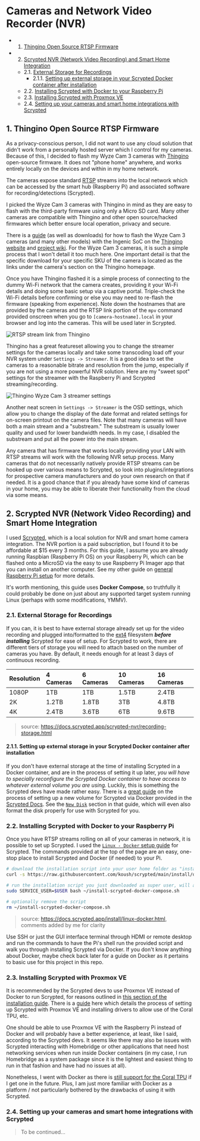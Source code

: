 # Cameras and Network Video Recorder (NVR)

<!-- vscode-markdown-toc -->
* 1. [Thingino Open Source RTSP Firmware](#ThinginoOpenSourceRTSPFirmware)
* 2. [Scrypted NVR (Network Video Recording) and Smart Home Integration](#ScryptedNVRNetworkVideoRecordingandSmartHomeIntegration)
	* 2.1. [External Storage for Recordings](#ExternalStorageforRecordings)
		* 2.1.1. [Setting up external storage in your Scrypted Docker container after installation](#SettingupexternalstorageinyourScryptedDockercontainerafterinstallation)
	* 2.2. [Installing Scrypted with Docker to your Raspberry Pi](#InstallingScryptedwithDockertoyourRaspberryPi)
	* 2.3. [Installing Scrypted with Proxmox VE](#InstallingScryptedwithProxmoxVE)
	* 2.4. [Setting up your cameras and smart home integrations with Scrypted](#SettingupyourcamerasandsmarthomeintegrationswithScrypted)

<!-- vscode-markdown-toc-config
	numbering=true
	autoSave=true
	/vscode-markdown-toc-config -->
<!-- /vscode-markdown-toc -->

##  1. <a name='ThinginoOpenSourceRTSPFirmware'></a>Thingino Open Source RTSP Firmware

As a privacy-conscious person, I did not want to use any cloud solution that didn't work from a personally hosted server which I control for my cameras. Because of this, I decided to flash my Wyze Cam 3 cameras with [Thingino](https://thingino.com/) open-source firmware. It does not "phone home" anywhere, and works entirely locally on the devices and within in my home network. 

The cameras expose standard [RTSP](https://en.wikipedia.org/wiki/Real-Time_Streaming_Protocol) streams into the local network which can be accessed by the smart hub (Raspberry Pi) and associated software for recording/detections (Scrypted).

I picked the Wyze Cam 3 cameras with Thingino in mind as they are easy to flash with the third-party firmware using only a Micro SD card. Many other cameras are compatible with Thingino and other open source/hacked firmwares which better ensure local operation, privacy and secure.

There is a [guide](https://thingino.com/wyze-c3) (as well as downloads) for how to flash the Wyze Cam 3 cameras (and many other models) with the Ingenic SoC on the [Thingino website](https://thingino.com/) and [project wiki](https://github.com/themactep/thingino-firmware/wiki). For the Wyze Cam 3 cameras, it is such a simple process that I won't detail it too much here. One important detail is that the specific download for your specific SKU of the camera is located as the links under the camera's section on the Thingino homepage.

Once you have Thingino flashed it is a simple process of connecting to the dummy Wi-Fi network that the camera creates, providing it your Wi-Fi details and doing some basic setup via a captive portal. Triple-check the Wi-Fi details before confirming or else you may need to re-flash the firmware (speaking from experience). Note down the hostnames that are provided by the cameras and the RTSP link portion of the `mpv` command provided onscreen when you go to `[camera-hostname].local` in your browser and log into the cameras. This will be used later in Scrypted.

![RTSP stream link from Thingino](https://i.imgur.com/a5T6KsZ.png)

Thingino has a great featureset allowing you to change the streamer settings for the cameras locally and take some transcoding load off your NVR system under `Settings -> Streamer`. It is a good idea to set the cameras to a reasonable bitrate and resolution from the jump, especially if you are not using a more powerful NVR solution. Here are my "sweet spot" settings for the streamer with the Raspberry Pi and Scrypted streaming/recording.

![Thingino Wyze Cam 3 streamer settings](https://i.imgur.com/OQgo2yN.png)

Another neat screen in `Settings -> Streamer` is the OSD settings, which allow you to change the display of the date format and related settings for on-screen printout on the camera files. Note that many cameras will have both a main stream and a "substream." The substream is usually lower quality and used for lower bandwidth needs. In my case, I disabled the substream and put all the power into the main stream.

Any camera that has firmware that works locally providing your LAN with RTSP streams will work with the following NVR setup process. Many cameras that do not necessarily natively provide RTSP streams can be hooked up over various means to Scrypted, so look into plugins/integrations for prospective camera manufacturers and do your own research on that if needed. It is a good chance that if you already have some kind of cameras in your home, you may be able to liberate their functionality from the cloud via some means.

##  2. <a name='ScryptedNVRNetworkVideoRecordingandSmartHomeIntegration'></a>Scrypted NVR (Network Video Recording) and Smart Home Integration

I used [Scrypted](https://www.scrypted.app/), which is a local solution for NVR and smart home camera integration. The NVR portion is a paid subscription, but I found it to be affordable at $15 every 3 months. For this guide, I assume you are already running Raspbian (Raspberry Pi OS) on your Raspberry Pi, which can be flashed onto a MicroSD via the easy to use Raspberry Pi Imager app that you can install on another computer.  See my other guide on [general Raspberry Pi setup](RASPBERRY-PI.md) for more details. 

It's worth mentioning, this guide uses **Docker Compose**, so truthfully it could probably be done on just about any supported target system running Linux (perhaps with some modifications, YMMV).

###  2.1. <a name='ExternalStorageforRecordings'></a>External Storage for Recordings
 
If you can, it is best to have external storage already set up for the video recording and plugged into/formatted to the [ext4](https://en.wikipedia.org/wiki/Ext4) filesystem ***before installing*** Scrypted for ease of setup. For Scrypted to work, there are different tiers of storage you will need to attach based on the number of cameras you have. By default, it needs enough for at least 3 days of continuous recording.

| Resolution | 4 Cameras | 6 Cameras | 10 Cameras | 16 Cameras |
| :--------- | :-------- | :-------- | :--------- | :--------- |
| 1080P      | 1TB       | 1TB       | 1.5TB      | 2.4TB      |
| 2K         | 1.2TB     | 1.8TB     | 3TB        | 4.8TB      |
| 4K         | 2.4TB     | 3.6TB     | 6TB        | 9.6TB      |

> source: https://docs.scrypted.app/scrypted-nvr/recording-storage.html

####  2.1.1. <a name='SettingupexternalstorageinyourScryptedDockercontainerafterinstallation'></a>Setting up external storage in your Scrypted Docker container after installation

If you don't have external storage at the time of installing Scrypted in a Docker container, and are in the process of setting it up later, *you will have to specially reconfigure the Scrypted Docker container to have access to whatever external volume you are using.* Luckily, this is something the Scrypted devs have made rather easy. There is a [great guide](https://docs.scrypted.app/scrypted-nvr/storage/docker.html) on the process of setting up a new volume for Scrypted via Docker provided in the [Scrypted Docs](https://docs.scrypted.app/). See the [`New Disk`](https://docs.scrypted.app/scrypted-nvr/storage/docker.html#new-disk) section in that guide, which will even also format the disk properly for use with Scrypted for you.

###  2.2. <a name='InstallingScryptedwithDockertoyourRaspberryPi'></a>Installing Scrypted with Docker to your Raspberry Pi
Once you have RTSP streams rolling on all of your cameras in network, it is possible to set up Scrypted. I used the [`Linux - Docker` setup guide](https://docs.scrypted.app/install/linux-docker.html) for Scrypted. The commands provided at the top of the page are an easy, one-stop place to install Scrypted and Docker (if needed) to your Pi.

```sh
# download the installation script into your user home folder as "install-scrypted-docker-compose.sh"
curl -s https://raw.githubusercontent.com/koush/scrypted/main/install/docker/install-scrypted-docker-compose.sh > ~/install-scrypted-docker-compose.sh 

# run the installation script you just downloaded as super user, will ask for password
sudo SERVICE_USER=$USER bash ~/install-scrypted-docker-compose.sh

# optionally remove the script
rm ~/install-scrypted-docker-compose.sh
```
> source: https://docs.scrypted.app/install/linux-docker.html, comments added by me for clarity

Use SSH or just the GUI interface terminal through HDMI or remote desktop and run the commands to have the Pi's shell run the provided script and walk you through installing Scrypted via Docker. If you don't know anything about Docker, maybe check back later for a guide on Docker as it pertains to basic use for this project in this repo.

###  2.3. <a name='InstallingScryptedwithProxmoxVE'></a>Installing Scrypted with Proxmox VE

It is recommended by the Scrypted devs to use Proxmox VE instead of Docker to run Scrypted, for reasons outlined in [this section of the installation guide](https://docs.scrypted.app/installation.html#proxmox-ve-vs-docker). There is a [guide](https://docs.scrypted.app/install/proxmox-ve.html) here which details the process of setting up Scrypted with Proxmox VE and installing drivers to allow use of the Coral TPU, etc. 

One should be able to use Proxmox VE with the Raspberry Pi instead of Docker and will probably have a better experience, at least, like I said, according to the Scrypted devs. It seems like there may also be issues with Scrypted interacting with Homebridge or other applications that need host networking services when run inside Docker containers (in my case, I run Homebridge as a system package since it is the lightest and easiest thing to run in that fashion and have had no issues at all).

Nonetheless, I went with Docker as there is [still support for the Coral TPU](https://docs.scrypted.app/detection/object-detection.html#tensorflow-lite) if I get one in the future. Plus, I am just more familiar with Docker as a platform / not particularly bothered by the drawbacks of using it with Scrypted.

###  2.4. <a name='SettingupyourcamerasandsmarthomeintegrationswithScrypted'></a>Setting up your cameras and smart home integrations with Scrypted

> To be continued...